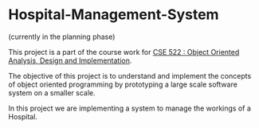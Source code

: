 # Hospital-Management-System
(currently in the planning phase)

This project is a part of the course work for <a href='https://catalog.buffalo.edu/courses/index.php?abbr=CSE&num=522'>CSE 522 : Object Oriented Analysis, Design and Implementation</a>.

The objective of this project is to understand and implement the concepts of object oriented programming by prototyping a large scale software system on a smaller scale. 

In this project we are implementing a system to manage the workings of a Hospital.
